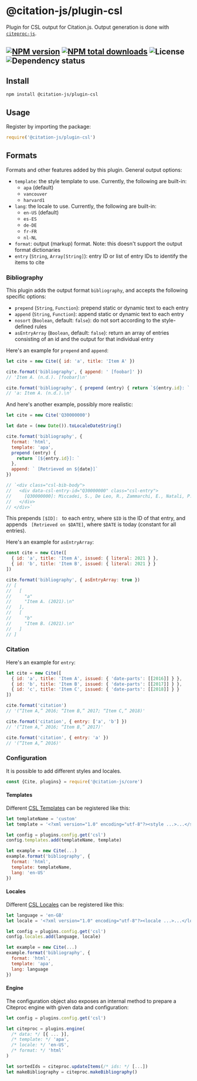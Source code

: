 # @citation-js/plugin-csl
Plugin for CSL output for Citation.js. Output generation is done with [`citeproc-js`](https://github.com/Juris-M/citeproc-js).

[![NPM version](https://img.shields.io/npm/v/@citation-js/plugin-csl.svg)](https://npmjs.org/package/@citation-js/plugin-csl)
[![NPM total downloads](https://img.shields.io/npm/dt/@citation-js/plugin-csl.svg)](https://npmcharts.com/compare/@citation-js%2Fplugin-csl?minimal=true)
![License](https://img.shields.io/npm/l/@citation-js/plugin-csl.svg)
![Dependency status](https://david-dm.org/citation-js/citation-js/status.svg?path=packages%2Fplugin-csl)
---

## Install

    npm install @citation-js/plugin-csl

## Usage

Register by importing the package:

```js
require('@citation-js/plugin-csl')
```

## Formats

Formats and other features added by this plugin. General output options:

  * `template`: the style template to use. Currently, the following are built-in:
    * `apa` (default)
    * `vancouver`
    * `harvard1`
  * `lang`: the locale to use. Currently, the following are built-in:
    * `en-US` (default)
    * `es-ES`
    * `de-DE`
    * `fr-FR`
    * `nl-NL`
  * `format`: output (markup) format. Note: this doesn't support the output format dictionaries
  * `entry` (`String`, `Array[String]`): entry ID or list of entry IDs to identify the items to cite

### Bibliography

This plugin adds the output format `bibliography`, and accepts the following specific options:

  * `prepend` (`String`, `Function`): prepend static or dynamic text to each entry
  * `append` (`String`, `Function`): append static or dynamic text to each entry
  * `nosort` (`Boolean`, default: `false`): do not sort according to the style-defined rules
  * `asEntryArray` (`Boolean`, default: `false`): return an array of entries consisting of an id and the output for that individual entry

Here's an example for `prepend` and `append`:

```js
let cite = new Cite({ id: 'a', title: 'Item A' })

cite.format('bibliography', { append: ' [foobar]' })
// 'Item A. (n.d.). [foobar]\n'

cite.format('bibliography', { prepend (entry) { return `${entry.id}: ` } })
// 'a: Item A. (n.d.).\n'
```

And here's another example, possibly more realistic:

```js
let cite = new Cite('Q30000000')

let date = (new Date()).toLocaleDateString()

cite.format('bibliography', {
  format: 'html',
  template: 'apa',
  prepend (entry) {
    return `[${entry.id}]: `
  },
  append: ` [Retrieved on ${date}]`
})

// `<div class="csl-bib-body">
//   <div data-csl-entry-id="Q30000000" class="csl-entry">
//     [Q30000000]: Miccadei, S., De Leo, R., Zammarchi, E., Natali, P. G., &#38; Civitareale, D. (2002). The Synergistic Activity of Thyroid Transcription Factor 1 and Pax 8 Relies on the Promoter/Enhancer Interplay. <i>Molecular Endocrinology</i>, <i>16</i>(4), 837–846. https://doi.org/10.1210/MEND.16.4.0808 [Retrieved on 2018-7-10]
//   </div>
// </div>`
```

This prepends `[$ID]: ` to each entry, where `$ID` is the ID of that entry, and appends ` [Retrieved on $DATE]`, where `$DATE` is today (constant for all entries).

Here's an example for `asEntryArray`:

```js
const cite = new Cite([
  { id: 'a', title: 'Item A', issued: { literal: 2021 } },
  { id: 'b', title: 'Item B', issued: { literal: 2021 } }
])

cite.format('bibliography', { asEntryArray: true })
// [
//   [
//     "a"
//     "Item A. (2021).\n"
//   ],
//   [
//     "b"
//     "Item B. (2021).\n"
//   ]
// ]
```

### Citation

Here's an example for `entry`:

```js
let cite = new Cite([
  { id: 'a', title: 'Item A', issued: { 'date-parts': [[2016]] } },
  { id: 'b', title: 'Item B', issued: { 'date-parts': [[2017]] } },
  { id: 'c', title: 'Item C', issued: { 'date-parts': [[2018]] } }
])

cite.format('citation')
// '(“Item A,” 2016; “Item B,” 2017; “Item C,” 2018)'

cite.format('citation', { entry: ['a', 'b'] })
// '(“Item A,” 2016; “Item B,” 2017)'

cite.format('citation', { entry: 'a' })
// '(“Item A,” 2016)'
```

### Configuration

It is possible to add different styles and locales.

```js
const {Cite, plugins} = require('@citation-js/core')
```

#### Templates

Different [CSL Templates](https://github.com/citation-style-language/styles) can be registered like this:

```js
let templateName = 'custom'
let template = '<?xml version="1.0" encoding="utf-8"?><style ...>...</style>' // The actual XML file

let config = plugins.config.get('csl')
config.templates.add(templateName, template)

let example = new Cite(...)
example.format('bibliography', {
  format: 'html',
  template: templateName,
  lang: 'en-US'
})
```

#### Locales

Different [CSL Locales](https://github.com/citation-style-language/locales) can be registered like this:

```js
let language = 'en-GB'
let locale = '<?xml version="1.0" encoding="utf-8"?><locale ...>...</locale>' // The actual XML file

let config = plugins.config.get('csl')
config.locales.add(language, locale)

let example = new Cite(...)
example.format('bibliography', {
  format: 'html',
  template: 'apa',
  lang: language
})
```

#### Engine

The configuration object also exposes an internal method to prepare a Citeproc engine with given data and configuration:

```js
let config = plugins.config.get('csl')

let citeproc = plugins.engine(
  /* data: */ [{ ... }],
  /* template: */ 'apa',
  /* locale: */ 'en-US',
  /* format: */ 'html'
)

let sortedIds = citeproc.updateItems(/* ids: */ [...])
let makeBibliography = citeproc.makeBibliography()
```
